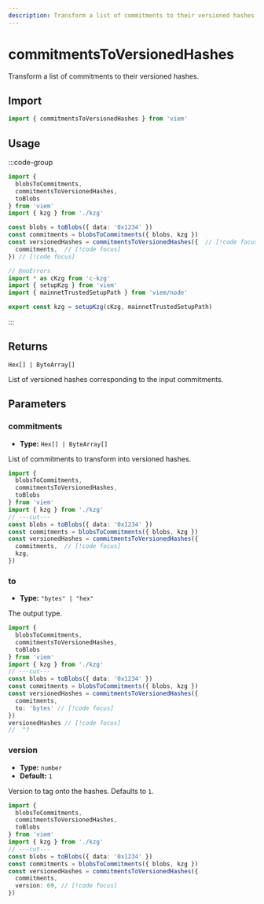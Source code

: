 ```yaml
---
description: Transform a list of commitments to their versioned hashes.
---
```


# commitmentsToVersionedHashes

Transform a list of commitments to their versioned hashes.

## Import

```ts twoslash
import { commitmentsToVersionedHashes } from 'viem'
```

## Usage

:::code-group

```ts twoslash [example.ts]
import { 
  blobsToCommitments, 
  commitmentsToVersionedHashes, 
  toBlobs 
} from 'viem'
import { kzg } from './kzg'

const blobs = toBlobs({ data: '0x1234' })
const commitments = blobsToCommitments({ blobs, kzg })
const versionedHashes = commitmentsToVersionedHashes({  // [!code focus]
  commitments,  // [!code focus]
}) // [!code focus]
```

```ts twoslash [kzg.ts] filename="kzg.ts"
// @noErrors
import * as cKzg from 'c-kzg'
import { setupKzg } from 'viem'
import { mainnetTrustedSetupPath } from 'viem/node'

export const kzg = setupKzg(cKzg, mainnetTrustedSetupPath)
```

:::

## Returns

`Hex[] | ByteArray[]`

List of versioned hashes corresponding to the input commitments.

## Parameters

### commitments

- **Type:** `Hex[] | ByteArray[]`

List of commitments to transform into versioned hashes.

```ts twoslash
import { 
  blobsToCommitments, 
  commitmentsToVersionedHashes, 
  toBlobs 
} from 'viem'
import { kzg } from './kzg'
// ---cut---
const blobs = toBlobs({ data: '0x1234' })
const commitments = blobsToCommitments({ blobs, kzg })
const versionedHashes = commitmentsToVersionedHashes({ 
  commitments,  // [!code focus]
  kzg, 
})
```

### to

- **Type:** `"bytes" | "hex"`

The output type.

```ts twoslash
import { 
  blobsToCommitments, 
  commitmentsToVersionedHashes, 
  toBlobs 
} from 'viem'
import { kzg } from './kzg'
// ---cut---
const blobs = toBlobs({ data: '0x1234' })
const commitments = blobsToCommitments({ blobs, kzg })
const versionedHashes = commitmentsToVersionedHashes({ 
  commitments, 
  to: 'bytes' // [!code focus]
})
versionedHashes // [!code focus]
//  ^?


```

### version

- **Type:** `number`
- **Default:** `1`

Version to tag onto the hashes. Defaults to `1`.

```ts twoslash
import { 
  blobsToCommitments, 
  commitmentsToVersionedHashes, 
  toBlobs 
} from 'viem'
import { kzg } from './kzg'
// ---cut---
const blobs = toBlobs({ data: '0x1234' })
const commitments = blobsToCommitments({ blobs, kzg })
const versionedHashes = commitmentsToVersionedHashes({ 
  commitments, 
  version: 69, // [!code focus]
})
```
